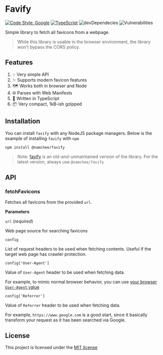 # Favify

[![Code Style: Google](https://img.shields.io/badge/code%20style-google-blueviolet.svg)](https://github.com/google/gts) [![TypeScript](https://img.shields.io/badge/%3C%2F%3E-TypeScript-%230074c1.svg)](http://www.typescriptlang.org/) ![devDependecies](https://img.shields.io/david/dev/namchee/favify) ![Vulnerabilities](https://img.shields.io/snyk/vulnerabilities/github/namchee/favify)

Simple library to fetch all favicons from a webpage.

> While this library is usable in the browser environment, the library won't bypass the CORS policy.

## Features

1. 💡 Very simple API
2. ✨ Supports modern favicon features
3. 🗺️ Works both in browser and Node
4. 🌐 Parses with Web Manifests
5. 🛂 Written in TypeScript
6. 📦 Very compact, 1kB-ish gzipped

## Installation

You can install `favify` with any NodeJS package managers. Below is the example of installing `favify` with `npm`

```bash
npm install @namchee/favify
```

> Note: [favify](https://www.npmjs.com/package/favify) is an old-and-unmaintained version of the library. For the latest version, always use `@namchee/favify`
## API

### fetchFavicons

Fetches all favicons from the provided `url`.

**Parameters**

`url` (_required_)

Web page source for searching favicons

`config`

List of request headers to be used when fetching contents. Useful if the target web page has crawler protection.

`config['User-Agent']`

Value of `User-Agent` header to be used when fetching data.

For example, to mimic normal browser behavior, you can use [your browser `User-Agent` value](https://www.whatismybrowser.com/detect/what-is-my-user-agent)

`config['Referrer']`

Value of `Referrer` header to be used when fetching data.

For example, `https://www.google.com` is a good start, since it basically transform your request as it has been searched via Google.

## License

This project is licensed under the [MIT license](./LICENSE)
